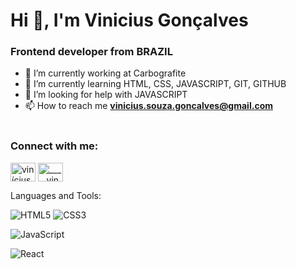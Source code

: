 

<h1 >Hi 👋, I'm Vinicius Gonçalves</h1>
<h3 >Frontend developer from BRAZIL</h3>

- 🔭 I’m currently working at Carbografite <br>
- 🌱 I’m currently learning HTML, CSS, JAVASCRIPT, GIT, GITHUB<br>
- 🤔 I’m looking for help with JAVASCRIPT<br>
- 📫 How to reach me **vinicius.souza.goncalves@gmail.com**<br><br>


<!-- forma antiga 
<h3 align="left">Languages and Tools:</h3>
<p align="left">

<a href="https://getbootstrap.com" target="_blank" rel="noreferrer"> <img src="https://raw.githubusercontent.com/devicons/devicon/master/icons/bootstrap/bootstrap-plain-wordmark.svg" alt="bootstrap" width="40" height="40"/> </a>
<a href="https://www.w3schools.com/css/" target="_blank" rel="noreferrer"> <img src="https://raw.githubusercontent.com/devicons/devicon/master/icons/css3/css3-original-wordmark.svg" alt="css3" width="40" height="40"/> </a>
<a href="https://www.w3.org/html/" target="_blank" rel="noreferrer"> <img src="https://raw.githubusercontent.com/devicons/devicon/master/icons/html5/html5-original-wordmark.svg" alt="html5" width="40" height="40"/> </a>
<a href="https://www.adobe.com/in/products/illustrator.html" target="_blank" rel="noreferrer"> <img src="https://www.vectorlogo.zone/logos/adobe_illustrator/adobe_illustrator-icon.svg" alt="illustrator" width="40" height="40"/> </a>
<a href="https://developer.mozilla.org/en-US/docs/Web/JavaScript" target="_blank" rel="noreferrer"> <img src="https://raw.githubusercontent.com/devicons/devicon/master/icons/javascript/javascript-original.svg" alt="javascript" width="40" height="40"/> </a>
<a href="https://www.photoshop.com/en" target="_blank" rel="noreferrer"> <img src="https://raw.githubusercontent.com/devicons/devicon/master/icons/photoshop/photoshop-line.svg" alt="photoshop" width="40" height="40"/> </a>
 -->
</p>

<h3 align="left">Connect with me:</h3>
<p align="left">
<a href="https://linkedin.com/in/vinícius-gonçalves-8369a981" target="blank"><img align="center" src="https://raw.githubusercontent.com/rahuldkjain/github-profile-readme-generator/master/src/images/icons/Social/linked-in-alt.svg" alt="vinícius-gonçalves-8369a981" height="30" width="40" /></a>
<a href="https://instagram.com/_____vinny_____" target="blank"><img align="center" src="https://raw.githubusercontent.com/rahuldkjain/github-profile-readme-generator/master/src/images/icons/Social/instagram.svg" alt="_____vinny_____" height="30" width="40" /></a>


</p>




Languages and Tools:


![HTML5](https://img.shields.io/badge/-HTML5-232323?style=flat&labelColor=E34F26&logo=html5&logoColor=ffffff)
![CSS3](https://img.shields.io/badge/-CSS3-232323?style=flat&labelColor=1572B6&logo=css3&logoColor=ffffff)
<!-- ![Sass](https://img.shields.io/badge/-Sass-232323?style=flat&labelColor=CC6699&logo=sass&logoColor=ffffff) -->
<!-- ![Bootstrap](https://img.shields.io/badge/-Bootstrap-232323?style=flat&labelColor=7952B3&logo=bootstrap&logoColor=ffffff)
![TailwindCSS](https://img.shields.io/badge/-Tailwind-232323?style=flat&labelColor=06B6D4&logo=tailwindcss&logoColor=ffffff) -->
![JavaScript](https://img.shields.io/badge/-JavaScript-232323?style=flat&labelColor=000000&logo=javascript&logoColor=F7DF1E)
<!-- ![TypeScript](https://img.shields.io/badge/-TypeScript-232323?style=flat&labelColor=000000&logo=typescript&logoColor=3178C6)
![Vite](https://img.shields.io/badge/-Vite-232323?style=flat&labelColor=646CFF&logo=vite&logoColor=ffe330)-->
 ![React](https://img.shields.io/badge/-React-232323?style=flat&labelColor=61DAFB&logo=react&logoColor=000000)
<!-- ![NextJS](https://img.shields.io/badge/-NextJS-232323?style=flat&labelColor=000000&logo=nextdotjs&logoColor=ffffff)
![Vue.js](https://img.shields.io/badge/-Vue.js-232323?style=flat&labelColor=000000&logo=vue.js&logoColor=4FC08D)-->

<!--In the back-end:

![Node](https://img.shields.io/badge/-Node-232323?style=flat&labelColor=000000&logo=nodedotjs&logoColor=339933)
![Express](https://img.shields.io/badge/-Express-232323?style=flat&labelColor=000000&logo=express&logoColor=ffffff)
![Sequelize](https://img.shields.io/badge/-Sequelize-232323?style=flat&labelColor=000000&logo=sequelize&logoColor=52B0E7)
![PHP](https://img.shields.io/badge/-PHP-232323?style=flat&labelColor=000000&logo=php&logoColor=777BB4)
![Laravel](https://img.shields.io/badge/-Laravel-232323?style=flat&labelColor=FF2D20&logo=laravel&logoColor=ffffff)
![MongoDB](https://img.shields.io/badge/-MongoDB-232323?style=flat&labelColor=47A248&logo=mongodb&logoColor=ffffff)
![PostgreSQL](https://img.shields.io/badge/-PostgreSQL-232323?style=flat&labelColor=4169E1&logo=postgresql&logoColor=ffffff)
![MySQL](https://img.shields.io/badge/-MySQL-232323?style=flat&labelColor=4479A1&logo=mysql&logoColor=ffffff) -->

<!-- And in general:
![Git](https://img.shields.io/badge/-Git-F05032?style=flat-square&labelColor=F05032&logo=git&logoColor=ffffff)
![Linux](https://img.shields.io/badge/-Linux-FCC624?style=flat-square&labelColor=FCC624&logo=linux&logoColor=000000)
![Adobe XD](https://img.shields.io/badge/-AdobeXD-ff75f7?style=flat-square&labelColor=ff75f7&logo=adobexd&logoColor=000000)
![GIMP](https://img.shields.io/badge/-GIMP-5C5543?style=flat-square&labelColor=5C5543&logo=gimp&logoColor=ffffff)
![Inkscape](https://img.shields.io/badge/-Inkscape-000000?style=flat-square&labelColor=000000&logo=inkscape&logoColor=ffffff)
 -->



